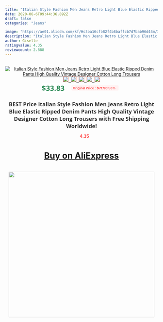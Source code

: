 ```yaml
---
title: "Italian Style Fashion Men Jeans Retro Light Blue Elastic Ripped Denim Pants High Quality Vintage Designer Cotton Long Trousers"
date: 2020-06-6T09:44:36.892Z
draft: false
categories: "Jeans"

image: "https://ae01.alicdn.com/kf/Hc3ba16cfb82f4b8baffcb7d7bab96d43m/Italian-Style-Fashion-Men-Jeans-Retro-Light-Blue-Elastic-Ripped-Denim-Pants-High-Quality-Vintage-Designer.jpg"
description: "Italian Style Fashion Men Jeans Retro Light Blue Elastic Ripped Denim Pants High Quality Vintage Designer Cotton Long Trousers"
author: Giselle
ratingvalue: 4.35
reviewcount: 2.888
---
```

<br>
<div style="text-align: center;">
<a href="https://s.click.aliexpress.com/e/_AnYJYv" target="_blank" rel="nofollow noopener noreferrer"><img alt="Italian Style Fashion Men Jeans Retro Light Blue Elastic Ripped Denim Pants High Quality Vintage Designer Cotton Long Trousers" class="magnifier-image" src="https://ae01.alicdn.com/kf/Hc3ba16cfb82f4b8baffcb7d7bab96d43m/Italian-Style-Fashion-Men-Jeans-Retro-Light-Blue-Elastic-Ripped-Denim-Pants-High-Quality-Vintage-Designer.jpg_640x640.jpg">
<br>
<img style="border:1px solid salmon" src="https://ae01.alicdn.com/kf/Hc3ba16cfb82f4b8baffcb7d7bab96d43m/Italian-Style-Fashion-Men-Jeans-Retro-Light-Blue-Elastic-Ripped-Denim-Pants-High-Quality-Vintage-Designer.jpg_120x120.jpg">&nbsp;&nbsp;<img style="border:1px solid salmon" src="https://ae01.alicdn.com/kf/Ha64c016c7149408db6b8e14101475f0dB/Italian-Style-Fashion-Men-Jeans-Retro-Light-Blue-Elastic-Ripped-Denim-Pants-High-Quality-Vintage-Designer.jpg_120x120.jpg">&nbsp;&nbsp;<img style="border:1px solid salmon" src="https://ae01.alicdn.com/kf/H137960c7a43842cf824cf35d271eec14s/Italian-Style-Fashion-Men-Jeans-Retro-Light-Blue-Elastic-Ripped-Denim-Pants-High-Quality-Vintage-Designer.jpg_120x120.jpg">&nbsp;&nbsp;<img style="border:1px solid salmon" src="https://ae01.alicdn.com/kf/Hc0984978802b486fa8685bced4df131aC/Italian-Style-Fashion-Men-Jeans-Retro-Light-Blue-Elastic-Ripped-Denim-Pants-High-Quality-Vintage-Designer.jpg_120x120.jpg">&nbsp;&nbsp;<img style="border:1px solid salmon" src="https://ae01.alicdn.com/kf/H5e9b0292d6d541cbbb4c898d04021dc7E/Italian-Style-Fashion-Men-Jeans-Retro-Light-Blue-Elastic-Ripped-Denim-Pants-High-Quality-Vintage-Designer.jpg_120x120.jpg"></a></div><br0>
<div style="text-align: center;"><span style="background-color: white; border: 0px; box-sizing: border-box; color: seagreen; display: inline-block; font-family: &quot;open sans&quot; , &quot;arial&quot; , &quot;helvetica&quot; , sans-serif , &quot;heiti&quot;; font-size: 24px; font-stretch: inherit; font-weight: 700; line-height: inherit; margin: 0px 10px 0px 0px; padding: 0px; vertical-align: middle;">$33.83 </span>
<span style="background: rgb(255 , 241 , 241); border-radius: 3px; border: 0px; box-sizing: border-box; color: #ff4747; display: inline-block; font-family: inherit; font-size: 12px; font-stretch: inherit; font-style: inherit; font-variant: inherit; font-weight: 600; line-height: inherit; margin: 0px; padding: 2px 5px; transform: scale(0.9); vertical-align: middle;">Original Price : <b style="text-decoration: line-through;">$71.98 </b> 53%&nbsp;&nbsp;</span></div>
<h1 style="color: #333333; display: inline-block; font-family: &quot;open sans&quot; , &quot;arial&quot; , &quot;helvetica&quot; , sans-serif , &quot;heiti&quot;; font-size: 18px; font-stretch: inherit; font-weight: 700; text-align: center;">BEST Price Italian Style Fashion Men Jeans Retro Light Blue Elastic Ripped Denim Pants High Quality Vintage Designer Cotton Long Trousers with Free Shipping Worldwide!</h1>
<div style="color: #ff4747; text-align: center;">
<img src="https://4.bp.blogspot.com/-M0ZcTcb-5uY/XleCXlxnR4I/AAAAAAAAAEc/OrjgMkXV1oMQFaCRZj5HQwOCBcu3w1FegCPcBGAYYCw/s1600/star.png" style="height: 15px;">&nbsp;<b>4.35</b></div>
<div class="button_cont" align="center"><a class="buynow_a" href="https://s.click.aliexpress.com/e/_AnYJYv" target="_blank" rel="nofollow noopener noreferrer"><H1>Buy on AliExpress</H1></a></div><br>
<div class="separator" style="clear: both; text-align: center;">
<img src="https://lh3.googleusercontent.com/-pTy5HemUv9M/XlePHvY0dAI/AAAAAAAAAE4/0nX5iRUoIWY8eMW9Dpxeirr157OZliDIgCLcBGAsYHQ/s1600/badge.gif" width="480">
</div>
